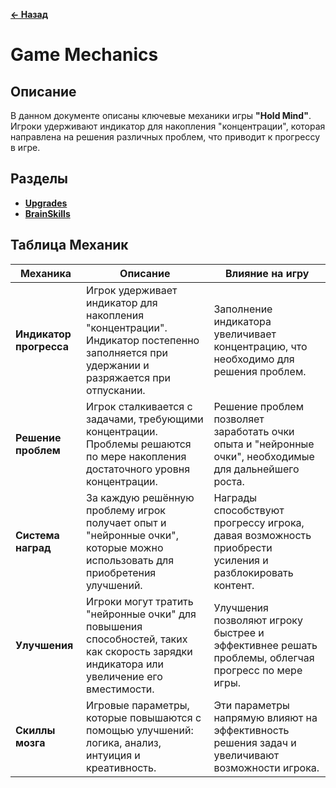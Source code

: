 **[← Назад](../Overview/README.md)**

# Game Mechanics

## Описание
В данном документе описаны ключевые механики игры **"Hold Mind"**. Игроки удерживают индикатор для накопления "концентрации", которая направлена на решения различных проблем, что приводит к прогрессу в игре.

## Разделы
- **[Upgrades](./Gameplay/Upgrades/README.md)**
- **[BrainSkills](./Gameplay/BrainSkills/README.md)**


## Таблица Механик

| Механика               | Описание                                                                                                                                      | Влияние на игру                                                                                      |
|------------------------|-----------------------------------------------------------------------------------------------------------------------------------------------|------------------------------------------------------------------------------------------------------|
| **Индикатор прогресса**| Игрок удерживает индикатор для накопления "концентрации". Индикатор постепенно заполняется при удержании и разряжается при отпускании.       | Заполнение индикатора увеличивает концентрацию, что необходимо для решения проблем.                  |
| **Решение проблем**    | Игрок сталкивается с задачами, требующими концентрации. Проблемы решаются по мере накопления достаточного уровня концентрации.                | Решение проблем позволяет заработать очки опыта и "нейронные очки", необходимые для дальнейшего роста.|
| **Система наград**     | За каждую решённую проблему игрок получает опыт и "нейронные очки", которые можно использовать для приобретения улучшений.                    | Награды способствуют прогрессу игрока, давая возможность приобрести усиления и разблокировать контент.|
| **Улучшения**          | Игроки могут тратить "нейронные очки" для повышения способностей, таких как скорость зарядки индикатора или увеличение его вместимости.       | Улучшения позволяют игроку быстрее и эффективнее решать проблемы, облегчая прогресс по мере игры.    |
| **Скиллы мозга**       | Игровые параметры, которые повышаются с помощью улучшений: логика, анализ, интуиция и креативность.                                          | Эти параметры напрямую влияют на эффективность решения задач и увеличивают возможности игрока.       |

